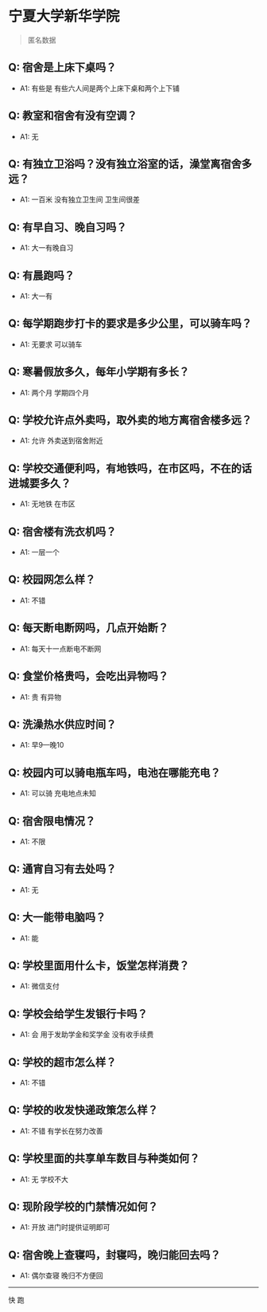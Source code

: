 # 宁夏大学新华学院

> 匿名数据

## Q: 宿舍是上床下桌吗？

- A1: 有些是 有些六人间是两个上床下桌和两个上下铺

## Q: 教室和宿舍有没有空调？

- A1: 无

## Q: 有独立卫浴吗？没有独立浴室的话，澡堂离宿舍多远？

- A1: 一百米 没有独立卫生间 卫生间很差

## Q: 有早自习、晚自习吗？

- A1: 大一有晚自习

## Q: 有晨跑吗？

- A1: 大一有

## Q: 每学期跑步打卡的要求是多少公里，可以骑车吗？

- A1: 无要求 可以骑车

## Q: 寒暑假放多久，每年小学期有多长？

- A1: 两个月 学期四个月

## Q: 学校允许点外卖吗，取外卖的地方离宿舍楼多远？

- A1: 允许 外卖送到宿舍附近

## Q: 学校交通便利吗，有地铁吗，在市区吗，不在的话进城要多久？

- A1: 无地铁 在市区

## Q: 宿舍楼有洗衣机吗？

- A1: 一层一个

## Q: 校园网怎么样？

- A1: 不错

## Q: 每天断电断网吗，几点开始断？

- A1: 每天十一点断电不断网

## Q: 食堂价格贵吗，会吃出异物吗？

- A1: 贵 有异物

## Q: 洗澡热水供应时间？

- A1: 早9—晚10

## Q: 校园内可以骑电瓶车吗，电池在哪能充电？

- A1: 可以骑 充电地点未知

## Q: 宿舍限电情况？

- A1: 不限

## Q: 通宵自习有去处吗？

- A1: 无

## Q: 大一能带电脑吗？

- A1: 能

## Q: 学校里面用什么卡，饭堂怎样消费？

- A1: 微信支付

## Q: 学校会给学生发银行卡吗？

- A1: 会 用于发助学金和奖学金 没有收手续费

## Q: 学校的超市怎么样？

- A1: 不错

## Q: 学校的收发快递政策怎么样？

- A1: 不错 有学长在努力改善

## Q: 学校里面的共享单车数目与种类如何？

- A1: 无 学校不大

## Q: 现阶段学校的门禁情况如何？

- A1: 开放 进门时提供证明即可

## Q: 宿舍晚上查寝吗，封寝吗，晚归能回去吗？

- A1: 偶尔查寝 晚归不方便回

***

快 跑